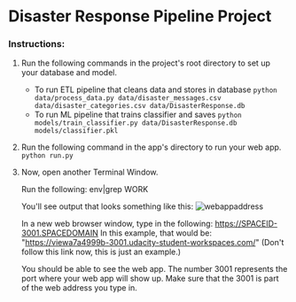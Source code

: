 # Disaster Response Pipeline Project

### Instructions:
1. Run the following commands in the project's root directory to set up your database and model.

    - To run ETL pipeline that cleans data and stores in database
        `python data/process_data.py data/disaster_messages.csv data/disaster_categories.csv data/DisasterResponse.db`
    - To run ML pipeline that trains classifier and saves
        `python models/train_classifier.py data/DisasterResponse.db models/classifier.pkl`

2. Run the following command in the app's directory to run your web app.
    `python run.py`

3. Now, open another Terminal Window.

    Run the following:
    env|grep WORK

    You'll see output that looks something like this:
![webappaddress](https://user-images.githubusercontent.com/99752996/159735625-c2ff8aac-27d9-49a4-84a2-1c9dbc59d6d0.png)


    In a new web browser window, type in the following:
    https://SPACEID-3001.SPACEDOMAIN
    In this example, that would be: "https://viewa7a4999b-3001.udacity-student-workspaces.com/" (Don't follow this link now, this is just an example.)

    You should be able to see the web app. The number 3001 represents the port where your web app will show up. Make sure that the 3001 is part of the web      address you type in.
